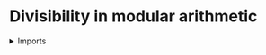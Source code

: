 #  Divisibility in modular arithmetic

<details><summary>Imports</summary>
```agda
module elementary-number-theory.divisibility-modular-arithmetic where

open import elementary-number-theory.divisibility-integers
open import elementary-number-theory.divisibility-standard-finite-types
open import elementary-number-theory.modular-arithmetic
open import elementary-number-theory.natural-numbers
open import elementary-number-theory.absolute-value-integers

open import foundation.decidable-types
open import foundation.dependent-pair-types
open import foundation.identity-types
open import foundation.universe-levels

open import univalent-combinatorics.fibers-of-maps
```
</details>

## Idea

For two numbers `x` and `y` in `ℤ-Mod k`, we say that `x` divides `y` if there is a number `u` in `ℤ-Mod k` such that `mul-ℤ-Mod k u x = y`.

## Definition

```agda
div-ℤ-Mod : (k : ℕ) → ℤ-Mod k → ℤ-Mod k → UU lzero
div-ℤ-Mod k x y = Σ (ℤ-Mod k) (λ u → mul-ℤ-Mod k u x ＝ y)
```

## Properties

### The divisibility relation is reflexive

```agda
refl-div-ℤ-Mod : {k : ℕ} (x : ℤ-Mod k) → div-ℤ-Mod k x x
refl-div-ℤ-Mod {ℕ.zero-ℕ} = refl-div-ℤ
refl-div-ℤ-Mod {ℕ.succ-ℕ k} = refl-div-Fin
```

### The divisibility relation is transitive

```agda
trans-div-ℤ-Mod :
  {k : ℕ} (x y z : ℤ-Mod k) →
  div-ℤ-Mod k x y → div-ℤ-Mod k y z → div-ℤ-Mod k x z
trans-div-ℤ-Mod {zero-ℕ} = trans-div-ℤ
trans-div-ℤ-Mod {succ-ℕ k} = trans-div-Fin (succ-ℕ k)
```

### The divisibility relation is decidable

```agda
is-decidable-div-ℤ-Mod : (k : ℕ) (x y : ℤ-Mod k) →
  is-decidable (div-ℤ-Mod k x y)
is-decidable-div-ℤ-Mod zero-ℕ x y = is-decidable-div-ℤ x y  
is-decidable-div-ℤ-Mod (succ-ℕ k) x y = is-decidable-fib-Fin 
  {succ-ℕ k} {succ-ℕ k} (mul-ℤ-Mod' (succ-ℕ k) x) y
```
